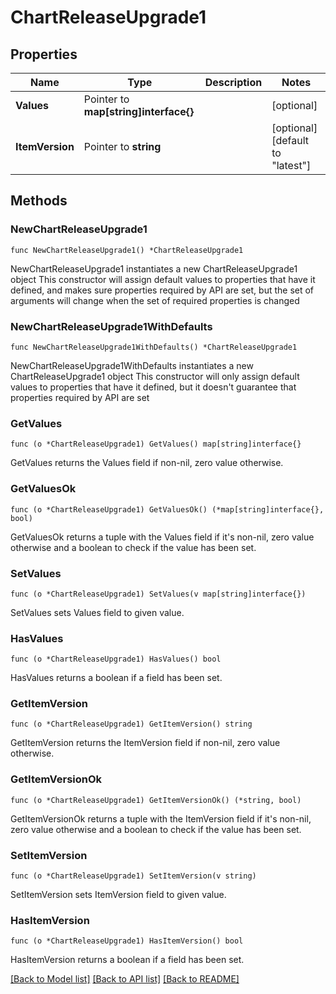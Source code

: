 # ChartReleaseUpgrade1

## Properties

Name | Type | Description | Notes
------------ | ------------- | ------------- | -------------
**Values** | Pointer to **map[string]interface{}** |  | [optional] 
**ItemVersion** | Pointer to **string** |  | [optional] [default to "latest"]

## Methods

### NewChartReleaseUpgrade1

`func NewChartReleaseUpgrade1() *ChartReleaseUpgrade1`

NewChartReleaseUpgrade1 instantiates a new ChartReleaseUpgrade1 object
This constructor will assign default values to properties that have it defined,
and makes sure properties required by API are set, but the set of arguments
will change when the set of required properties is changed

### NewChartReleaseUpgrade1WithDefaults

`func NewChartReleaseUpgrade1WithDefaults() *ChartReleaseUpgrade1`

NewChartReleaseUpgrade1WithDefaults instantiates a new ChartReleaseUpgrade1 object
This constructor will only assign default values to properties that have it defined,
but it doesn't guarantee that properties required by API are set

### GetValues

`func (o *ChartReleaseUpgrade1) GetValues() map[string]interface{}`

GetValues returns the Values field if non-nil, zero value otherwise.

### GetValuesOk

`func (o *ChartReleaseUpgrade1) GetValuesOk() (*map[string]interface{}, bool)`

GetValuesOk returns a tuple with the Values field if it's non-nil, zero value otherwise
and a boolean to check if the value has been set.

### SetValues

`func (o *ChartReleaseUpgrade1) SetValues(v map[string]interface{})`

SetValues sets Values field to given value.

### HasValues

`func (o *ChartReleaseUpgrade1) HasValues() bool`

HasValues returns a boolean if a field has been set.

### GetItemVersion

`func (o *ChartReleaseUpgrade1) GetItemVersion() string`

GetItemVersion returns the ItemVersion field if non-nil, zero value otherwise.

### GetItemVersionOk

`func (o *ChartReleaseUpgrade1) GetItemVersionOk() (*string, bool)`

GetItemVersionOk returns a tuple with the ItemVersion field if it's non-nil, zero value otherwise
and a boolean to check if the value has been set.

### SetItemVersion

`func (o *ChartReleaseUpgrade1) SetItemVersion(v string)`

SetItemVersion sets ItemVersion field to given value.

### HasItemVersion

`func (o *ChartReleaseUpgrade1) HasItemVersion() bool`

HasItemVersion returns a boolean if a field has been set.


[[Back to Model list]](../README.md#documentation-for-models) [[Back to API list]](../README.md#documentation-for-api-endpoints) [[Back to README]](../README.md)


